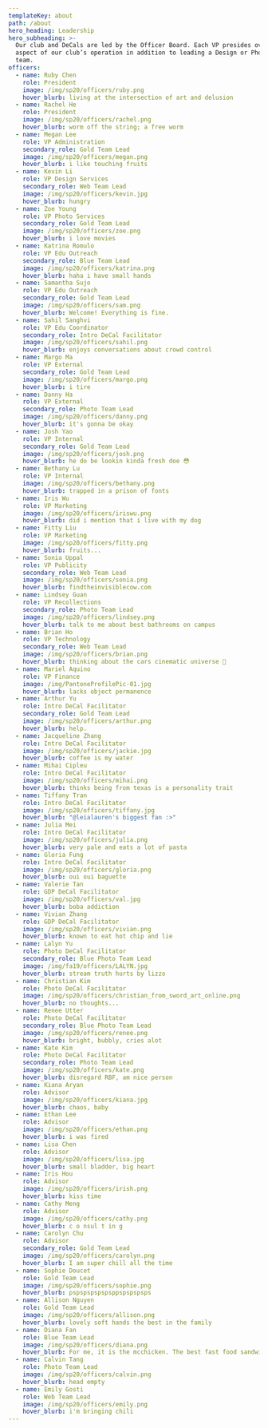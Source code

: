 ```yaml
---
templateKey: about
path: /about
hero_heading: Leadership
hero_subheading: >-
  Our club and DeCals are led by the Officer Board. Each VP presides over an
  aspect of our club’s operation in addition to leading a Design or Photography
  team.
officers:
  - name: Ruby Chen
    role: President
    image: /img/sp20/officers/ruby.png
    hover_blurb: living at the intersection of art and delusion
  - name: Rachel He
    role: President
    image: /img/sp20/officers/rachel.png
    hover_blurb: worm off the string; a free worm
  - name: Megan Lee
    role: VP Administration
    secondary_role: Gold Team Lead
    image: /img/sp20/officers/megan.png
    hover_blurb: i like touching fruits
  - name: Kevin Li
    role: VP Design Services
    secondary_role: Web Team Lead
    image: /img/sp20/officers/kevin.jpg
    hover_blurb: hungry
  - name: Zoe Young
    role: VP Photo Services
    secondary_role: Gold Team Lead
    image: /img/sp20/officers/zoe.png
    hover_blurb: i love movies
  - name: Katrina Romulo
    role: VP Edu Outreach
    secondary_role: Blue Team Lead
    image: /img/sp20/officers/katrina.png
    hover_blurb: haha i have small hands
  - name: Samantha Sujo
    role: VP Edu Outreach
    secondary_role: Gold Team Lead
    image: /img/sp20/officers/sam.png
    hover_blurb: Welcome! Everything is fine.
  - name: Sahil Sanghvi
    role: VP Edu Coordinator
    secondary_role: Intro DeCal Facilitator
    image: /img/sp20/officers/sahil.png
    hover_blurb: enjoys conversations about crowd control
  - name: Margo Ma
    role: VP External
    secondary_role: Gold Team Lead
    image: /img/sp20/officers/margo.png
    hover_blurb: i tire
  - name: Danny Ha
    role: VP External
    secondary_role: Photo Team Lead
    image: /img/sp20/officers/danny.png
    hover_blurb: it's gonna be okay
  - name: Josh Yao
    role: VP Internal
    secondary_role: Gold Team Lead
    image: /img/sp20/officers/josh.png
    hover_blurb: he do be lookin kinda fresh doe 😳
  - name: Bethany Lu
    role: VP Internal
    image: /img/sp20/officers/bethany.png
    hover_blurb: trapped in a prison of fonts
  - name: Iris Wu
    role: VP Marketing
    image: /img/sp20/officers/iriswu.png
    hover_blurb: did i mention that i live with my dog
  - name: Fitty Liu
    role: VP Marketing
    image: /img/sp20/officers/fitty.png
    hover_blurb: fruits...
  - name: Sonia Uppal
    role: VP Publicity
    secondary_role: Web Team Lead
    image: /img/sp20/officers/sonia.png
    hover_blurb: findtheinvisiblecow.com
  - name: Lindsey Guan
    role: VP Recollections
    secondary_role: Photo Team Lead
    image: /img/sp20/officers/lindsey.png
    hover_blurb: talk to me about best bathrooms on campus
  - name: Brian Ho
    role: VP Technology
    secondary_role: Web Team Lead
    image: /img/sp20/officers/brian.png
    hover_blurb: thinking about the cars cinematic universe 🚗
  - name: Mariel Aquino
    role: VP Finance
    image: /img/PantoneProfilePic-01.jpg
    hover_blurb: lacks object permanence
  - name: Arthur Yu
    role: Intro DeCal Facilitator
    secondary_role: Gold Team Lead
    image: /img/sp20/officers/arthur.png
    hover_blurb: help.
  - name: Jacqueline Zhang
    role: Intro DeCal Facilitator
    image: /img/sp20/officers/jackie.jpg
    hover_blurb: coffee is my water
  - name: Mihai Cipleu
    role: Intro DeCal Facilitator
    image: /img/sp20/officers/mihai.png
    hover_blurb: thinks being from texas is a personality trait
  - name: Tiffany Tran
    role: Intro DeCal Facilitator
    image: /img/sp20/officers/tiffany.jpg
    hover_blurb: "@leialauren's biggest fan :>"
  - name: Julia Mei
    role: Intro DeCal Facilitator
    image: /img/sp20/officers/julia.png
    hover_blurb: very pale and eats a lot of pasta
  - name: Gloria Fung
    role: Intro DeCal Facilitator
    image: /img/sp20/officers/gloria.png
    hover_blurb: oui oui baguette 
  - name: Valerie Tan
    role: GDP DeCal Facilitator
    image: /img/sp20/officers/val.jpg
    hover_blurb: boba addiction
  - name: Vivian Zhang
    role: GDP DeCal Facilitator
    image: /img/sp20/officers/vivian.png
    hover_blurb: known to eat hot chip and lie
  - name: Lalyn Yu
    role: Photo DeCal Facilitator
    secondary_role: Blue Photo Team Lead
    image: /img/fa19/officers/LALYN.jpg
    hover_blurb: stream truth hurts by lizzo
  - name: Christian Kim
    role: Photo DeCal Facilitator
    image: /img/sp20/officers/christian_from_sword_art_online.png
    hover_blurb: no thoughts...
  - name: Renee Utter
    role: Photo DeCal Facilitator
    secondary_role: Blue Photo Team Lead
    image: /img/sp20/officers/renee.png
    hover_blurb: bright, bubbly, cries alot
  - name: Kate Kim
    role: Photo DeCal Facilitator
    secondary_role: Photo Team Lead
    image: /img/sp20/officers/kate.png
    hover_blurb: disregard RBF, am nice person
  - name: Kiana Aryan
    role: Advisor
    image: /img/sp20/officers/kiana.jpg
    hover_blurb: chaos, baby
  - name: Ethan Lee
    role: Advisor
    image: /img/sp20/officers/ethan.png
    hover_blurb: i was fired
  - name: Lisa Chen
    role: Advisor
    image: /img/sp20/officers/lisa.jpg
    hover_blurb: small bladder, big heart
  - name: Iris Hou
    role: Advisor
    image: /img/sp20/officers/irish.png
    hover_blurb: kiss time
  - name: Cathy Meng
    role: Advisor
    image: /img/sp20/officers/cathy.png
    hover_blurb: c o nsul t in g
  - name: Carolyn Chu
    role: Advisor
    secondary_role: Gold Team Lead
    image: /img/sp20/officers/carolyn.png
    hover_blurb: I am super chill all the time
  - name: Sophie Doucet
    role: Gold Team Lead
    image: /img/sp20/officers/sophie.png
    hover_blurb: pspspspspspsppspspspsps
  - name: Allison Nguyen
    role: Gold Team Lead
    image: /img/sp20/officers/allison.png
    hover_blurb: lovely soft hands the best in the family
  - name: Diana Fan
    role: Blue Team Lead
    image: /img/sp20/officers/diana.png
    hover_blurb: For me, it is the mcchicken. The best fast food sandwich.
  - name: Calvin Tang
    role: Photo Team Lead
    image: /img/sp20/officers/calvin.png
    hover_blurb: head empty
  - name: Emily Gosti 
    role: Web Team Lead
    image: /img/sp20/officers/emily.png
    hover_blurb: i'm bringing chili
---
```

